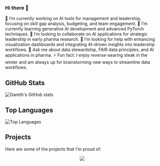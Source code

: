 ### Hi there 👋



🔭 I’m currently working on AI tools for management and leadership, focusing on skill gap analysis, budgeting, and team engagement.
🌱 I’m currently learning generative AI development and advanced PyTorch techniques.
👯 I’m looking to collaborate on AI applications for strategic leadership in early pharma research.
🤔 I’m looking for help with enhancing visualization dashboards and integrating AI-driven insights into leadership workflows.
💬 Ask me about data stewardship, FAIR data principles, and AI applications in pharma.
⚡ Fun fact: I enjoy reverse-searing steak in the winter and am always up for brainstorming new ways to streamline data workflows.


## GitHub Stats
![Gareth's GitHub stats](https://github-readme-stats.vercel.app/api?username=garethcmurphy&show_icons=true&theme=radical)

## Top Languages
![Top Languages](https://github-readme-stats.vercel.app/api/top-langs/?username=garethcmurphy&layout=compact&theme=radical)

## Projects
Here are some of the projects that I'm proud of:


<div align="center">
	<a href="https://orcid.org/0000-0002-2785-3674" target="_blank">
		<img src="https://img.shields.io/badge/ORCID-0000--0002--2785--3674-a6ce39?logo=orcid" />
	</a>
</div>
